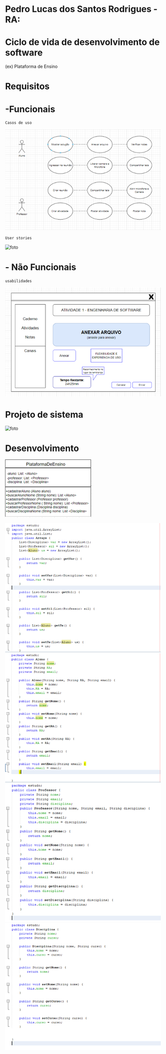 # Pedro Lucas dos Santos Rodrigues - RA: 
# Ciclo de vida de desenvolvimento de software
(ex) Plataforma de Ensino

# Requisitos
# -Funcionais
    Casos de uso
![foto](https://github.com/Pedrolucasrd/Bertoti/blob/3f2dcde40d4cea794a11c4e0f1dabeefd538bb80/engenharia1/imagens/1.PNG)

    User stories 
![foto](https://github.com/alantrs/Bertoti/blob/a8c788f56933786f70b1b771357e2ceca4a5fece/engenharia%20de%20software/engenharia%20de%20software/Cards%20(2).png)
    
# - Não Funcionais
    usabilidades
![foto](https://github.com/Pedrolucasrd/Bertoti/blob/f7f6a34a407759ddf23d41e339b2537d37822cb0/engenharia1/imagens/2.PNG)

# Projeto de sistema
![foto](https://github.com/alantrs/Bertoti/blob/a402c0826d0851aae412e6fb62093151dca76e77/engenharia%20de%20software/engenharia%20de%20software/Projeto%20de%20sistema.png)

# Desenvolvimento
![foto](https://github.com/Pedrolucasrd/Bertoti/blob/ec93a76eff2a8abe30eef85607890504a4c01685/engenharia1/imagens/7.PNG)

![foto](https://github.com/Pedrolucasrd/Bertoti/blob/e4dcb28a21b135a0eddd435a04c32877a7f2b31d/engenharia1/imagens/3.PNG)
![foto](https://github.com/Pedrolucasrd/Bertoti/blob/c7712ad375d053c6b2992ccf293415ea98da3eb2/engenharia1/imagens/4.PNG)
![foto](https://github.com/Pedrolucasrd/Bertoti/blob/c7712ad375d053c6b2992ccf293415ea98da3eb2/engenharia1/imagens/5.PNG)
![foto](https://github.com/Pedrolucasrd/Bertoti/blob/c7712ad375d053c6b2992ccf293415ea98da3eb2/engenharia1/imagens/6.PNG)
